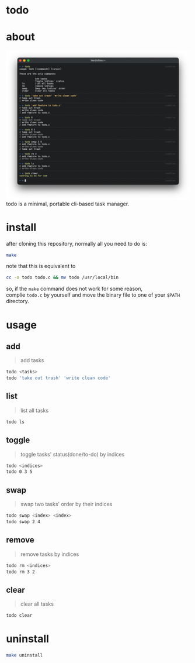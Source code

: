 # todo

# about
![example screenshot](https://github.com/eastriverlee/todo/blob/master/example.png?raw=true)
todo is a minimal, portable cli-based task manager.

# install
after cloning this repository, normally all you need to do is:
```sh
make
```

note that this is equivalent to
```sh
cc -o todo todo.c && mv todo /usr/local/bin
```
so, if the `make` command does not work for some reason,  
complie `todo.c` by yourself and move the binary file to one of your `$PATH` directory.

# usage
## add
> add tasks
```sh
todo <tasks>
todo 'take out trash' 'write clean code'
```

## list
> list all tasks
```sh
todo ls
```

## toggle
> toggle tasks' status(done/to-do) by indices
```sh
todo <indices>
todo 0 3 5
```

## swap
> swap two tasks' order by their indices
```sh
todo swap <index> <index>
todo swap 2 4
```

## remove
> remove tasks by indices
```sh
todo rm <indices>
todo rm 3 2
```

## clear
> clear all tasks
```sh
todo clear
```

# uninstall
```sh
make uninstall
```
